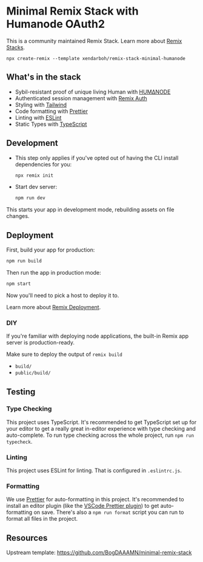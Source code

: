 # Minimal Remix Stack with Humanode OAuth2

This is a community maintained Remix Stack. Learn more about [Remix Stacks](https://remix.run/stacks).

```
npx create-remix --template xendarboh/remix-stack-minimal-humanode
```

## What's in the stack

- Sybil-resistant proof of unique living Human with [HUMΔNODE](https://humanode.io/)
- Authenticated session management with [Remix Auth](https://github.com/sergiodxa/remix-auth)
- Styling with [Tailwind](https://tailwindcss.com/)
- Code formatting with [Prettier](https://prettier.io)
- Linting with [ESLint](https://eslint.org)
- Static Types with [TypeScript](https://typescriptlang.org)

## Development

- This step only applies if you've opted out of having the CLI install dependencies for you:

  ```sh
  npx remix init
  ```

- Start dev server:

  ```sh
  npm run dev
  ```

This starts your app in development mode, rebuilding assets on file changes.

## Deployment

First, build your app for production:

```sh
npm run build
```

Then run the app in production mode:

```sh
npm start
```

Now you'll need to pick a host to deploy it to.

Learn more about [Remix Deployment](https://remix.run/docs/en/v1/guides/deployment).

### DIY

If you're familiar with deploying node applications, the built-in Remix app server is production-ready.

Make sure to deploy the output of `remix build`

- `build/`
- `public/build/`

## Testing

### Type Checking

This project uses TypeScript. It's recommended to get TypeScript set up for your editor to get a really great in-editor experience with type checking and auto-complete. To run type checking across the whole project, run `npm run typecheck`.

### Linting

This project uses ESLint for linting. That is configured in `.eslintrc.js`.

### Formatting

We use [Prettier](https://prettier.io/) for auto-formatting in this project. It's recommended to install an editor plugin (like the [VSCode Prettier plugin](https://marketplace.visualstudio.com/items?itemName=esbenp.prettier-vscode)) to get auto-formatting on save. There's also a `npm run format` script you can run to format all files in the project.

## Resources

Upstream template: https://github.com/BogDAAAMN/minimal-remix-stack

